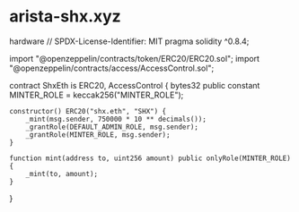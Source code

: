 # arista-shx.xyz
hardware
// SPDX-License-Identifier: MIT
pragma solidity ^0.8.4;

import "@openzeppelin/contracts/token/ERC20/ERC20.sol";
import "@openzeppelin/contracts/access/AccessControl.sol";

contract ShxEth is ERC20, AccessControl {
    bytes32 public constant MINTER_ROLE = keccak256("MINTER_ROLE");

    constructor() ERC20("shx.eth", "SHX") {
        _mint(msg.sender, 750000 * 10 ** decimals());
        _grantRole(DEFAULT_ADMIN_ROLE, msg.sender);
        _grantRole(MINTER_ROLE, msg.sender);
    }

    function mint(address to, uint256 amount) public onlyRole(MINTER_ROLE) {
        _mint(to, amount);
    }
}
